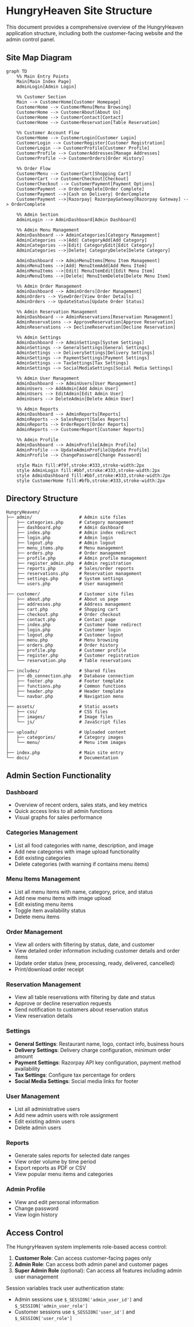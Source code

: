 # HungryHeaven Site Structure

This document provides a comprehensive overview of the HungryHeaven application structure, including both the customer-facing website and the admin control panel.

## Site Map Diagram

```mermaid
graph TD
    %% Main Entry Points
    Main[Main Index Page]
    AdminLogin[Admin Login]
    
    %% Customer Section
    Main --> CustomerHome[Customer Homepage]
    CustomerHome --> CustomerMenu[Menu Browsing]
    CustomerHome --> CustomerAbout[About Us]
    CustomerHome --> CustomerContact[Contact]
    CustomerHome --> CustomerReservation[Table Reservation]
    
    %% Customer Account Flow
    CustomerHome --> CustomerLogin[Customer Login]
    CustomerLogin --> CustomerRegister[Customer Registration]
    CustomerLogin --> CustomerProfile[Customer Profile]
    CustomerProfile --> CustomerAddresses[Manage Addresses]
    CustomerProfile --> CustomerOrders[Order History]
    
    %% Order Flow
    CustomerMenu --> CustomerCart[Shopping Cart]
    CustomerCart --> CustomerCheckout[Checkout]
    CustomerCheckout --> CustomerPayment[Payment Options]
    CustomerPayment --> OrderComplete[Order Complete]
    CustomerPayment -->|Cash on Delivery| OrderComplete
    CustomerPayment -->|Razorpay| RazorpayGateway[Razorpay Gateway] --> OrderComplete
    
    %% Admin Section
    AdminLogin --> AdminDashboard[Admin Dashboard]
    
    %% Admin Menu Management
    AdminDashboard --> AdminCategories[Category Management]
    AdminCategories -->|Add| CategoryAdd[Add Category]
    AdminCategories -->|Edit| CategoryEdit[Edit Category]
    AdminCategories -->|Delete| CategoryDelete[Delete Category]
    
    AdminDashboard --> AdminMenuItems[Menu Item Management]
    AdminMenuItems -->|Add| MenuItemAdd[Add Menu Item]
    AdminMenuItems -->|Edit| MenuItemEdit[Edit Menu Item]
    AdminMenuItems -->|Delete| MenuItemDelete[Delete Menu Item]
    
    %% Admin Order Management
    AdminDashboard --> AdminOrders[Order Management]
    AdminOrders --> ViewOrder[View Order Details]
    AdminOrders --> UpdateStatus[Update Order Status]
    
    %% Admin Reservation Management
    AdminDashboard --> AdminReservations[Reservation Management]
    AdminReservations --> ApproveReservation[Approve Reservation]
    AdminReservations --> DeclineReservation[Decline Reservation]
    
    %% Admin Settings
    AdminDashboard --> AdminSettings[System Settings]
    AdminSettings --> GeneralSettings[General Settings]
    AdminSettings --> DeliverySettings[Delivery Settings]
    AdminSettings --> PaymentSettings[Payment Settings]
    AdminSettings --> TaxSettings[Tax Settings]
    AdminSettings --> SocialMediaSettings[Social Media Settings]
    
    %% Admin User Management
    AdminDashboard --> AdminUsers[User Management]
    AdminUsers --> AddAdmin[Add Admin User]
    AdminUsers --> EditAdmin[Edit Admin User]
    AdminUsers --> DeleteAdmin[Delete Admin User]
    
    %% Admin Reports
    AdminDashboard --> AdminReports[Reports]
    AdminReports --> SalesReport[Sales Reports]
    AdminReports --> OrderReport[Order Reports]
    AdminReports --> CustomerReport[Customer Reports]
    
    %% Admin Profile
    AdminDashboard --> AdminProfile[Admin Profile]
    AdminProfile --> UpdateAdminProfile[Update Profile]
    AdminProfile --> ChangePassword[Change Password]
    
    style Main fill:#f9f,stroke:#333,stroke-width:2px
    style AdminLogin fill:#bbf,stroke:#333,stroke-width:2px
    style AdminDashboard fill:#bbf,stroke:#333,stroke-width:2px
    style CustomerHome fill:#bfb,stroke:#333,stroke-width:2px
```

## Directory Structure

```
HungryHeaven/
├── admin/                  # Admin site files
│   ├── categories.php      # Category management
│   ├── dashboard.php       # Admin dashboard
│   ├── index.php           # Admin index redirect
│   ├── login.php           # Admin login
│   ├── logout.php          # Admin logout
│   ├── menu_items.php      # Menu management
│   ├── orders.php          # Order management
│   ├── profile.php         # Admin profile management
│   ├── register_admin.php  # Admin registration
│   ├── reports.php         # Sales/order reports
│   ├── reservations.php    # Reservation management
│   ├── settings.php        # System settings
│   └── users.php           # User management
│
├── customer/               # Customer site files
│   ├── about.php           # About us page
│   ├── addresses.php       # Address management
│   ├── cart.php            # Shopping cart
│   ├── checkout.php        # Order checkout
│   ├── contact.php         # Contact page
│   ├── index.php           # Customer home redirect
│   ├── login.php           # Customer login
│   ├── logout.php          # Customer logout
│   ├── menu.php            # Menu browsing
│   ├── orders.php          # Order history
│   ├── profile.php         # Customer profile
│   ├── register.php        # Customer registration
│   └── reservation.php     # Table reservations
│
├── includes/               # Shared files
│   ├── db_connection.php   # Database connection
│   ├── footer.php          # Footer template
│   ├── functions.php       # Common functions
│   ├── header.php          # Header template
│   └── navbar.php          # Navigation menu
│
├── assets/                 # Static assets
│   ├── css/                # CSS files
│   ├── images/             # Image files
│   └── js/                 # JavaScript files
│
├── uploads/                # Uploaded content
│   ├── categories/         # Category images
│   └── menu/               # Menu item images
│
├── index.php               # Main site entry
└── docs/                   # Documentation
```

## Admin Section Functionality

### Dashboard
- Overview of recent orders, sales stats, and key metrics
- Quick access links to all admin functions
- Visual graphs for sales performance

### Categories Management
- List all food categories with name, description, and image
- Add new categories with image upload functionality
- Edit existing categories
- Delete categories (with warning if contains menu items)

### Menu Items Management
- List all menu items with name, category, price, and status
- Add new menu items with image upload
- Edit existing menu items
- Toggle item availability status
- Delete menu items

### Order Management
- View all orders with filtering by status, date, and customer
- View detailed order information including customer details and order items
- Update order status (new, processing, ready, delivered, cancelled)
- Print/download order receipt

### Reservation Management
- View all table reservations with filtering by date and status
- Approve or decline reservation requests
- Send notification to customers about reservation status
- View reservation details

### Settings
- **General Settings**: Restaurant name, logo, contact info, business hours
- **Delivery Settings**: Delivery charge configuration, minimum order amount
- **Payment Settings**: Razorpay API key configuration, payment method availability
- **Tax Settings**: Configure tax percentage for orders
- **Social Media Settings**: Social media links for footer

### User Management
- List all administrative users
- Add new admin users with role assignment
- Edit existing admin users
- Delete admin users

### Reports
- Generate sales reports for selected date ranges
- View order volume by time period
- Export reports as PDF or CSV
- View popular menu items and categories

### Admin Profile
- View and edit personal information
- Change password
- View login history

## Access Control

The HungryHeaven system implements role-based access control:

1. **Customer Role**: Can access customer-facing pages only
2. **Admin Role**: Can access both admin panel and customer pages
3. **Super Admin Role** (optional): Can access all features including admin user management

Session variables track user authentication state:
- Admin sessions use `$_SESSION['admin_user_id']` and `$_SESSION['admin_user_role']`
- Customer sessions use `$_SESSION['user_id']` and `$_SESSION['user_role']`
